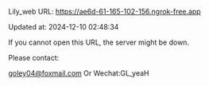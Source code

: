 Lily_web URL: https://ae6d-61-165-102-156.ngrok-free.app

Updated at: 2024-12-10 02:48:34

If you cannot open this URL, the server might be down.

Please contact: 

goley04@foxmail.com Or Wechat:GL_yeaH